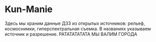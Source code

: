 # Kun-Manie
Здесь мы храним данные ДЗЗ из открытых источников: рельеф, космоснимки, гиперспектральная съемка. В названиях указываем источник и разрешение.
РАТАТАТАТАТА МЫ ВАЛИМ ГОРОДА
